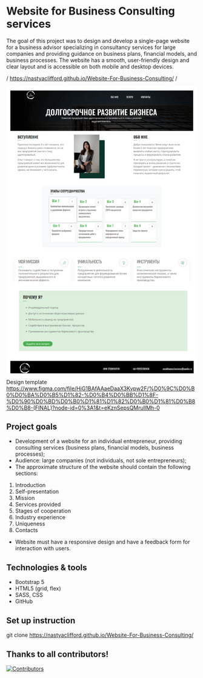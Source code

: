# Website for Business Consulting services 

The goal of this project was to design and develop a single-page website for a business advisor specializing in consultancy services for large companies and providing guidance on business plans, financial models, and business processes. The website has a smooth, user-friendly design and clear layout and is accessible on both mobile and desktop devices.

/ https://nastyaclifford.github.io/Website-For-Business-Consulting/ /

<img align="center" width=800 src="Website_pics/Webisite_pic.png" />

Design template 
https://www.figma.com/file/HjG1BAfAAaeDaaX3Kvpw2F/%D0%9C%D0%B0%D0%BA%D0%B5%D1%82-%D0%B4%D0%BB%D1%8F-%D0%90%D0%BD%D0%B0%D1%81%D1%82%D0%B0%D1%81%D0%B8%D0%B8-(FINAL)?node-id=0%3A1&t=eKznSepsQMruIlMh-0

## Project goals

- Development of a website for an individual entrepreneur, providing consulting services (business plans, financial models, business processes);
- Audience: large companies (not individuals, not sole entrepreneurs);
- The approximate structure of the website should contain the following sections:

1. Introduction
1. Self-presentation
1. Mission
1. Services provided
1. Stages of cooperation
1. Industry experience
1. Uniqueness
1. Contacts

- Website must have a responsive design and have a feedback form for interaction with users.

## Technologies & tools 

* Bootstrap 5
* HTML5 (grid, flex)
* SASS, CSS
* GitHub

## Set up instruction

git clone https://nastyaclifford.github.io/Website-For-Business-Consulting/

## Thanks to all contributors! 

[![Contributors](https://contrib.rocks/image?repo=Oksana2211/Project)](https://github.com/Oksana2211/Project/graphs/contributors)


